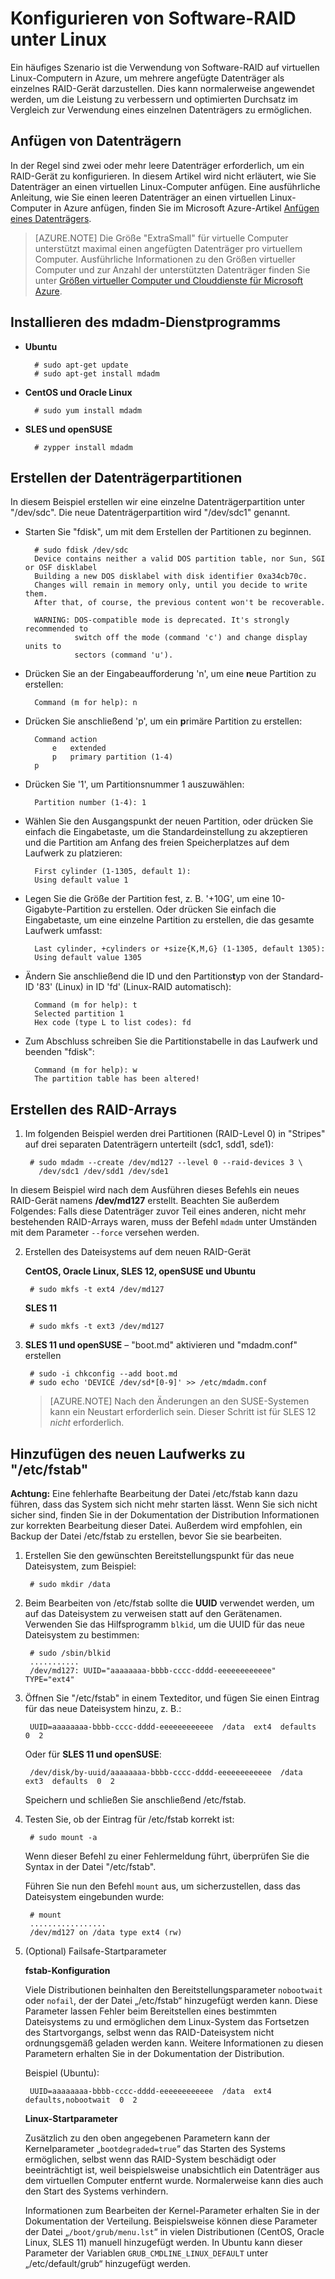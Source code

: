 <properties 
	pageTitle="Konfigurieren von Software-RAID auf einem virtuellen Computer unter Linux | Microsoft Azure" 
	description="Erfahren Sie, wie Sie mdadm zum Konfigurieren von RAID unter Linux in Azure verwenden." 
	services="virtual-machines-linux" 
	documentationCenter="" 
	authors="szarkos" 
	writer="szark" 
	manager="timlt" 
	editor=""
	tag="azure-service-management,azure-resource-manager" />

<tags 
	ms.service="virtual-machines-linux" 
	ms.workload="infrastructure-services" 
	ms.tgt_pltfrm="vm-linux" 
	ms.devlang="na" 
	ms.topic="article" 
	ms.date="12/17/2015" 
	ms.author="szark"/>



# Konfigurieren von Software-RAID unter Linux
Ein häufiges Szenario ist die Verwendung von Software-RAID auf virtuellen Linux-Computern in Azure, um mehrere angefügte Datenträger als einzelnes RAID-Gerät darzustellen. Dies kann normalerweise angewendet werden, um die Leistung zu verbessern und optimierten Durchsatz im Vergleich zur Verwendung eines einzelnen Datenträgers zu ermöglichen.


## Anfügen von Datenträgern
In der Regel sind zwei oder mehr leere Datenträger erforderlich, um ein RAID-Gerät zu konfigurieren. In diesem Artikel wird nicht erläutert, wie Sie Datenträger an einen virtuellen Linux-Computer anfügen. Eine ausführliche Anleitung, wie Sie einen leeren Datenträger an einen virtuellen Linux-Computer in Azure anfügen, finden Sie im Microsoft Azure-Artikel [Anfügen eines Datenträgers](virtual-machines-windows-classic-attach-disk.md#attachempty).

>[AZURE.NOTE] Die Größe "ExtraSmall" für virtuelle Computer unterstützt maximal einen angefügten Datenträger pro virtuellem Computer. Ausführliche Informationen zu den Größen virtueller Computer und zur Anzahl der unterstützten Datenträger finden Sie unter [Größen virtueller Computer und Clouddienste für Microsoft Azure](https://msdn.microsoft.com/library/azure/dn197896.aspx).


## Installieren des mdadm-Dienstprogramms

- **Ubuntu**

		# sudo apt-get update
		# sudo apt-get install mdadm

- **CentOS und Oracle Linux**

		# sudo yum install mdadm

- **SLES und openSUSE**

		# zypper install mdadm


## Erstellen der Datenträgerpartitionen
In diesem Beispiel erstellen wir eine einzelne Datenträgerpartition unter "/dev/sdc". Die neue Datenträgerpartition wird "/dev/sdc1" genannt.

- Starten Sie "fdisk", um mit dem Erstellen der Partitionen zu beginnen.

		# sudo fdisk /dev/sdc
		Device contains neither a valid DOS partition table, nor Sun, SGI or OSF disklabel
		Building a new DOS disklabel with disk identifier 0xa34cb70c.
		Changes will remain in memory only, until you decide to write them.
		After that, of course, the previous content won't be recoverable.

		WARNING: DOS-compatible mode is deprecated. It's strongly recommended to
				 switch off the mode (command 'c') and change display units to
				 sectors (command 'u').

- Drücken Sie an der Eingabeaufforderung 'n', um eine **n**eue Partition zu erstellen:

		Command (m for help): n

- Drücken Sie anschließend 'p', um ein **p**rimäre Partition zu erstellen:

		Command action
			e   extended
			p   primary partition (1-4)
		p

- Drücken Sie '1', um Partitionsnummer 1 auszuwählen:

		Partition number (1-4): 1

- Wählen Sie den Ausgangspunkt der neuen Partition, oder drücken Sie einfach die Eingabetaste, um die Standardeinstellung zu akzeptieren und die Partition am Anfang des freien Speicherplatzes auf dem Laufwerk zu platzieren:

		First cylinder (1-1305, default 1):
		Using default value 1

- Legen Sie die Größe der Partition fest, z. B. '+10G', um eine 10-Gigabyte-Partition zu erstellen. Oder drücken Sie einfach die Eingabetaste, um eine einzelne Partition zu erstellen, die das gesamte Laufwerk umfasst:

		Last cylinder, +cylinders or +size{K,M,G} (1-1305, default 1305): 
		Using default value 1305

- Ändern Sie anschließend die ID und den Partitions**t**yp von der Standard-ID '83' (Linux) in ID 'fd' (Linux-RAID automatisch):

		Command (m for help): t
		Selected partition 1
		Hex code (type L to list codes): fd

- Zum Abschluss schreiben Sie die Partitionstabelle in das Laufwerk und beenden "fdisk":

		Command (m for help): w
		The partition table has been altered!


## Erstellen des RAID-Arrays

1. Im folgenden Beispiel werden drei Partitionen (RAID-Level 0) in "Stripes" auf drei separaten Datenträgern unterteilt (sdc1, sdd1, sde1):

		# sudo mdadm --create /dev/md127 --level 0 --raid-devices 3 \
		  /dev/sdc1 /dev/sdd1 /dev/sde1

In diesem Beispiel wird nach dem Ausführen dieses Befehls ein neues RAID-Gerät namens **/dev/md127** erstellt. Beachten Sie außerdem Folgendes: Falls diese Datenträger zuvor Teil eines anderen, nicht mehr bestehenden RAID-Arrays waren, muss der Befehl `mdadm` unter Umständen mit dem Parameter `--force` versehen werden.


2. Erstellen des Dateisystems auf dem neuen RAID-Gerät

	**CentOS, Oracle Linux, SLES 12, openSUSE und Ubuntu**

		# sudo mkfs -t ext4 /dev/md127

	**SLES 11**

		# sudo mkfs -t ext3 /dev/md127

3. **SLES 11 und openSUSE** – "boot.md" aktivieren und "mdadm.conf" erstellen

		# sudo -i chkconfig --add boot.md
		# sudo echo 'DEVICE /dev/sd*[0-9]' >> /etc/mdadm.conf

	>[AZURE.NOTE] Nach den Änderungen an den SUSE-Systemen kann ein Neustart erforderlich sein. Dieser Schritt ist für SLES 12 *nicht* erforderlich.


## Hinzufügen des neuen Laufwerks zu "/etc/fstab"

**Achtung:** Eine fehlerhafte Bearbeitung der Datei /etc/fstab kann dazu führen, dass das System sich nicht mehr starten lässt. Wenn Sie sich nicht sicher sind, finden Sie in der Dokumentation der Distribution Informationen zur korrekten Bearbeitung dieser Datei. Außerdem wird empfohlen, ein Backup der Datei /etc/fstab zu erstellen, bevor Sie sie bearbeiten.

1. Erstellen Sie den gewünschten Bereitstellungspunkt für das neue Dateisystem, zum Beispiel:

		# sudo mkdir /data

2. Beim Bearbeiten von /etc/fstab sollte die **UUID** verwendet werden, um auf das Dateisystem zu verweisen statt auf den Gerätenamen. Verwenden Sie das Hilfsprogramm `blkid`, um die UUID für das neue Dateisystem zu bestimmen:

		# sudo /sbin/blkid
		...........
		/dev/md127: UUID="aaaaaaaa-bbbb-cccc-dddd-eeeeeeeeeeee" TYPE="ext4"

3. Öffnen Sie "/etc/fstab" in einem Texteditor, und fügen Sie einen Eintrag für das neue Dateisystem hinzu, z. B.:

		UUID=aaaaaaaa-bbbb-cccc-dddd-eeeeeeeeeeee  /data  ext4  defaults  0  2

	Oder für **SLES 11 und openSUSE**:

		/dev/disk/by-uuid/aaaaaaaa-bbbb-cccc-dddd-eeeeeeeeeeee  /data  ext3  defaults  0  2

	Speichern und schließen Sie anschließend /etc/fstab.

4. Testen Sie, ob der Eintrag für /etc/fstab korrekt ist:

		# sudo mount -a

	Wenn dieser Befehl zu einer Fehlermeldung führt, überprüfen Sie die Syntax in der Datei "/etc/fstab".

	Führen Sie nun den Befehl `mount` aus, um sicherzustellen, dass das Dateisystem eingebunden wurde:

		# mount
		.................
		/dev/md127 on /data type ext4 (rw)

5. (Optional) Failsafe-Startparameter

	**fstab-Konfiguration**

	Viele Distributionen beinhalten den Bereitstellungsparameter `nobootwait` oder `nofail`, der der Datei „/etc/fstab“ hinzugefügt werden kann. Diese Parameter lassen Fehler beim Bereitstellen eines bestimmten Dateisystems zu und ermöglichen dem Linux-System das Fortsetzen des Startvorgangs, selbst wenn das RAID-Dateisystem nicht ordnungsgemäß geladen werden kann. Weitere Informationen zu diesen Parametern erhalten Sie in der Dokumentation der Distribution.

	Beispiel (Ubuntu):

		UUID=aaaaaaaa-bbbb-cccc-dddd-eeeeeeeeeeee  /data  ext4  defaults,nobootwait  0  2

	**Linux-Startparameter**

	Zusätzlich zu den oben angegebenen Parametern kann der Kernelparameter „`bootdegraded=true`“ das Starten des Systems ermöglichen, selbst wenn das RAID-System beschädigt oder beeinträchtigt ist, weil beispielsweise unabsichtlich ein Datenträger aus dem virtuellen Computer entfernt wurde. Normalerweise kann dies auch den Start des Systems verhindern.

	Informationen zum Bearbeiten der Kernel-Parameter erhalten Sie in der Dokumentation der Verteilung. Beispielsweise können diese Parameter der Datei „`/boot/grub/menu.lst`“ in vielen Distributionen (CentOS, Oracle Linux, SLES 11) manuell hinzugefügt werden. In Ubuntu kann dieser Parameter der Variablen `GRUB_CMDLINE_LINUX_DEFAULT` unter „/etc/default/grub“ hinzugefügt werden.

 

<!---HONumber=AcomDC_0323_2016-->